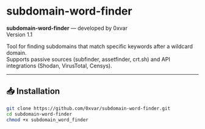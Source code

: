 # subdomain-word-finder

**subdomain-word-finder** — developed by 0xvar  
Version 1.1

Tool for finding subdomains that match specific keywords after a wildcard domain.  
Supports passive sources (subfinder, assetfinder, crt.sh) and API integrations (Shodan, VirusTotal, Censys).

---

## 📥 Installation

```bash
git clone https://github.com/0xvar/subdomain-word-finder.git
cd subdomain-word-finder
chmod +x subdomain_word_finder
